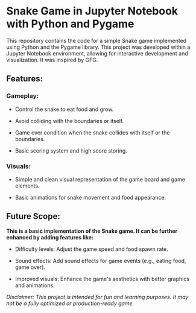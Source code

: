 # Snake Game in Jupyter Notebook with Python and Pygame

 This repository contains the code for a simple Snake game implemented using Python and the Pygame library. This project was developed within a Jupyter Notebook environment, allowing for interactive development and visualization. It was inspired by GFG.

## Features:

### Gameplay:
* Control the snake to eat food and grow.

* Avoid colliding with the boundaries or itself.

* Game over condition when the snake collides with itself or the boundaries.

* Basic scoring system and high score storing.
### Visuals:
* Simple and clean visual representation of the game board and game elements.

* Basic animations for snake movement and food appearance.
## Future Scope:

**This is a basic implementation of the Snake game. It can be further enhanced by adding features like:**

* Difficulty levels: Adjust the game speed and food spawn rate.

* Sound effects: Add sound effects for game events (e.g., eating food, game over).

* Improved visuals: Enhance the game's aesthetics with better graphics and animations.

*Disclaimer: This project is intended for fun and learning purposes. It may not be a fully optimized or production-ready game.*
